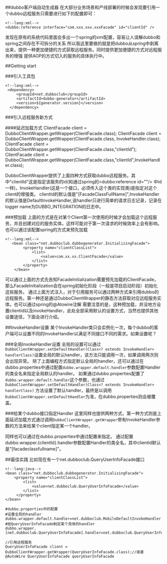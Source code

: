 ##dubbo客户端自动生成器
在大部分业务场景和产线部署的时候会发现要引用一个dubbo远程服务只需要进行如下的配置即可：

    <!--lang:xml-->
    <dubbo:reference interface="com.xxx.xxx.xxxFacade" id="clientId" />

发现在原有的系统代码里面会多出一个spring的xml配置，容易让人误解dubbo和spring之间存在不可拆分的关系
所以我这里要做的就是把dubbo从spring中剥离出来，提供一种更加便捷的方式获取远程服务。同时提供更加便捷的方式对远程服务的增强
提供AOP的方式切入的服务的具体执行中。

##Getting start

###引入工具包
    
    <!--lang:xml-->
     <dependency>
         <groupId>net.dubboclub</groupId>
         <artifactId>dubbo-generator</artifactId>
         <version>${generator.version}</version>
      </dependency>
###引入远程服务新方式

####延迟加载方式
    <!--lang:java-->
    ClientFacade client = DubboClientWrapper.getWrapper(ClientFacade.class);
    ClientFacade client = DubboClientWrapper.getWrapper(ClientFacade.class, InvokeHandler.class);
    ClientFacade client = DubboClientWrapper.getWrapper(ClientFacade.class,"clientId");
    ClientFacade client = DubboClientWrapper.getWrapper(ClientFacade.class,"clientId",InvokeHandler.class);
    
DubboClientWrapper提供了上面四种方式获取dubbo远程服务。其中"clientId"这是指定该服务的id(和通过spring的<dubbo:reference id=""/> 中id一样)，InvokeHandler(这是一个接口，必须传入这个类的实现类)是指定对这个client的增强类。
clientId的默认值是"[FacadeClassFullName]",InvokeHandler的默认值是DefaultInvokeHandler,该handler只进行简单的请求日志记录，记录在logger name为DUBBO_INTEGRATION的日志中。

###预加载
上面的方式是在对某个Client第一次使用的时候才会加载这个远程服务，并且创建对应的服务实体。这样可能对于第一次请求的时候效率上会有影响。也可以通过该配置spring的方式来预先加载

    <!--lang:xml-->
       <bean class="net.dubboclub.dubbogenerator.InitializingFacade">
            <property name="clientClassList">
                <list>
                    <value>com.xx.xx.ClientFacade</value>
                </list>
            </property>
        </bean>
        
可以通过上面的方式先告知FacadeInitialization需要预先加载的ClientFacade，那么FacadeInitialization会在spring初始化阶段（一般是项目启动阶段）初始化这些服务。
通过上面方式注入，对于引用服务可以通过两种方式来引用dubbo的远程服务。第一种还是通过DubboClientWrapper的静态方法获取对应远程服务实体。也可以通过spring的@Atowire注解
需要注意的是，这种预加载，并没地方设置clientid以及invokeHandler，此处全部采用默认的设置方式，当然也提供其他设置途径，下面会进行介绍。

##InvokeHandler设置
某个InvokeHandler类只会实例化一次，每个dubbo的客户端可以设置不同的InvokeHandler以满足不同接口不同的需求。如果设置呢？

###全局InvokeHandler设置
全局的设置可以通过`DubboClientWrapper.setDefaultHandler(Class<? extends InvokeHandler> handlerClass)`设置全局的默认handler，该方法只能调用一次，如果调用两次则会出现异常。
除了上面编程方式指定默认全局的handler，还可以通过在dubbo.properties中通过配置`dubbo.wrapper.default.handler`参数配置Handler的类全名来指定全局默认的handler。
如果通过dubbo.properties配置了`dubbo.wrapper.default.handler`这个参数，也通过`DubboClientWrapper.setDefaultHandler(Class<? extends InvokeHandler> handlerClass)`
方法设置了默认handler，最终是以调用`DubboClientWrapper.setDefaultHandler`为准，在dubbo.properties则会被覆盖。

###给某个dubbo接口指定Handler
这里同样也提供两种方式，第一种方式则是上面延迟加载方式通过调用`DubboClientWrapper.getWrapper`带有InvokeHandler参数的方法来给某个client指定某一个handler。

同样也可以通过在dubbo.properties中通过配置来指定。
通过配置dubbo.wrapper.{clientId}.handler参数配置Handler的类全名，其中clientId默认是"[facadeclassfullname]"。

##最佳实践
比如现在有一个net.dubboclub.QueryUserInfoFacade接口

    <!--lang:java-->
    <bean class="net.dubboclub.dubbogenerator.InitializingFacade">
        <property name="clientClassList">
            <list>
                <value>net.dubboclub.QueryUserInfoFacade</value>
            </list>
         </property>
    </bean>
    
    #dubbo.properties中的配置
    #设置全局的handler
    dubbo.wrapper.default.handler=net.dubboclub.MobileDefaultInvokeHandler
    #给QueryUserInfoFacade制定某个具体的handler
    dubbo.wrapper.[net.dubboclub.QueryUserInfoFacade].handler=net.dubboclub.QueryUserInfoFacadeInvokeHandler

    //引用远程服务
    QueryUserInfoFacade client = DubboClientWrapper.getWrapper(QueryUserInfoFacade.class);//或者@AutoWire QueryUserInfoFacade queryUserInfoFacade






